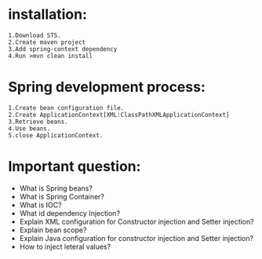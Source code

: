# installation:
  ```
  1.Download STS.
  2.Create maven project
  3.Add spring-context dependency
  4.Run >mvn clean install
  
  ```

# Spring development process:
 ```
 1.Create bean configuration file.
 2.Create ApplicationContext[XML:ClassPathXMLApplicationContext]
 3.Retrieve beans.
 4.Use beans.
 5.close ApplicationContext.
 
 ```
 
 # Important question:
 
   * What is Spring beans?
   * What is Spring Container?
   * What is IOC?
   * What id dependency Injection?
   * Explain XML configuration for Constructor injection and Setter injection?
   * Explain bean scope?
   * Explain Java configuration for constructor injection and Setter injection?
   * How to inject leteral values?
   
   
 



